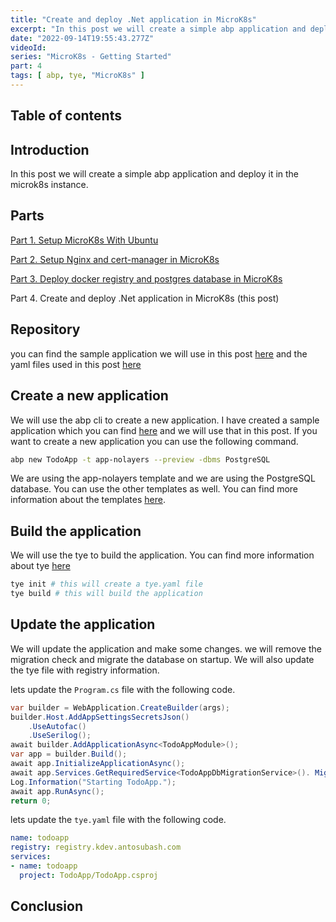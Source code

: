 ```yaml
---
title: "Create and deploy .Net application in MicroK8s"
excerpt: "In this post we will create a simple abp application and deploy it in the microk8s instance."
date: "2022-09-14T19:55:43.277Z"
videoId: 
series: "MicroK8s - Getting Started"
part: 4
tags: [ abp, tye, "MicroK8s" ]
---
```


## Table of contents

## Introduction

In this post we will create a simple abp application and deploy it in the microk8s instance.

## Parts

[Part 1. Setup MicroK8s With Ubuntu](/posts/setup-micro-k8s-with-ubuntu)

[Part 2. Setup Nginx and cert-manager in MicroK8s](/posts/setup-nginx-and-cert-manager-in-micro-k8s)

[Part 3. Deploy docker registry and postgres database in MicroK8s](/posts/deploy-docker-registry-and-postgres-database-in-micro-k8s)

Part 4. Create and deploy .Net application in MicroK8s (this post)

## Repository

you can find the sample application we will use in this post [here](https://github.com/antosubash/abp-single-layer) and the yaml files used in this post [here](https://github.com/antosubash/abp-single-layer/blob/main/todoapp-generate-production.yaml)

## Create a new application

We will use the abp cli to create a new application. I have created a sample application which you can find [here](https://github.com/antosubash/abp-single-layer) and we will use that in this post. If you want to create a new application you can use the following command.

```bash
abp new TodoApp -t app-nolayers --preview -dbms PostgreSQL
```

We are using the app-nolayers template and we are using the PostgreSQL database. You can use the other templates as well. You can find more information about the templates [here](https://docs.abp.io/en/abp/latest/Templates/Application).

## Build the application

We will use the tye to build the application. You can find more information about tye [here](https://github.com/dotnet/tye)

```bash
tye init # this will create a tye.yaml file
tye build # this will build the application
```

## Update the application

We will update the application and make some changes. we will remove the migration check and migrate the database on startup. We will also update the tye file with registry information.

lets update the `Program.cs` file with the following code.

```csharp
var builder = WebApplication.CreateBuilder(args);
builder.Host.AddAppSettingsSecretsJson()
    .UseAutofac()
    .UseSerilog();
await builder.AddApplicationAsync<TodoAppModule>();
var app = builder.Build();
await app.InitializeApplicationAsync();
await app.Services.GetRequiredService<TodoAppDbMigrationService>(). MigrateAsync(); // add this line
Log.Information("Starting TodoApp.");
await app.RunAsync();
return 0;
```

lets update the `tye.yaml` file with the following code.

```yaml
name: todoapp
registry: registry.kdev.antosubash.com
services:
- name: todoapp
  project: TodoApp/TodoApp.csproj
```

## Conclusion